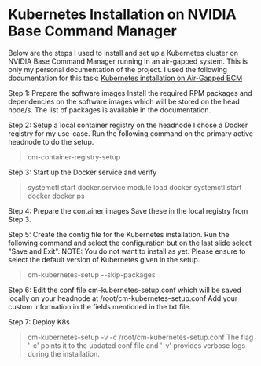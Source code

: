# Kubernetes Installation on NVIDIA Base Command Manager

Below are the steps I used to install and set up a Kubernetes cluster on NVIDIA Base Command Manager running in an air-gapped system. This is only my personal documentation of the project.
I used the following documentation for this task:
[Kubernetes installation on Air-Gapped BCM](https://kb.brightcomputing.com/knowledge-base/)

Step 1: Prepare the software images
Install the required RPM packages and dependencies on the software images which will be stored on the head node/s.
The list of packages is available in the documentation.

Step 2: Setup a local container registry on the headnode
I chose a Docker registry for my use-case. Run the following command on the primary active headnode to do the setup.
>cm-container-registry-setup

Step 3: Start up the Docker service and verify
>systemctl start docker.service
>module load docker
>systemctl start docker
>docker ps

Step 4: Prepare the container images
Save these in the local registry from Step 3.

Step 5: Create the config file for the Kubernetes installation.
Run the following command and select the configuration but on the last slide select "Save and Exit".
NOTE: You do not want to install as yet.
Please ensure to select the default version of Kubernetes given in the setup.
>cm-kubernetes-setup --skip-packages

Step 6: Edit the conf file cm-kubernetes-setup.conf which will be saved locally on your headnode at /root/cm-kubernetes-setup.conf
Add your custom information in the fields mentioned in the txt file.

Step 7: Deploy K8s
>cm-kubernetes-setup -v -c /root/cm-kubernetes-setup.conf
The flag '-c' points it to the updated conf file and '-v' provides verbose logs during the installation.
